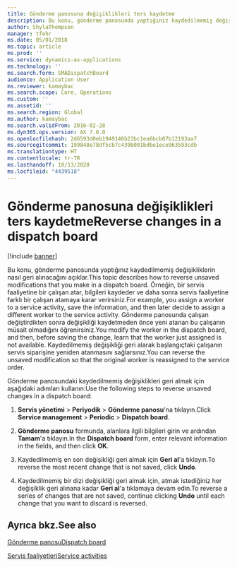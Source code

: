 ```yaml
---
title: Gönderme panosuna değişiklikleri ters kaydetme
description: Bu konu, gönderme panosunda yaptığınız kaydedilmemiş değişikliklerin nasıl geri alınacağını açıklar.
author: ShylaThompson
manager: tfehr
ms.date: 05/01/2018
ms.topic: article
ms.prod: ''
ms.service: dynamics-ax-applications
ms.technology: ''
ms.search.form: SMADispatchBoard
audience: Application User
ms.reviewer: kamaybac
ms.search.scope: Core, Operations
ms.custom: ''
ms.assetid: ''
ms.search.region: Global
ms.author: kamaybac
ms.search.validFrom: 2016-02-28
ms.dyn365.ops.version: AX 7.0.0
ms.openlocfilehash: 2d6593d0eb1949140b23bc1ea6bcb87b12193aa7
ms.sourcegitcommit: 199848e78df5cb7c439b001bdbe1ece963593cdb
ms.translationtype: HT
ms.contentlocale: tr-TR
ms.lasthandoff: 10/13/2020
ms.locfileid: "4439518"
---
```

# <a name="reverse-changes-in-a-dispatch-board"></a><span data-ttu-id="b1f83-103">Gönderme panosuna değişiklikleri ters kaydetme</span><span class="sxs-lookup"><span data-stu-id="b1f83-103">Reverse changes in a dispatch board</span></span> 

[!include [banner](../includes/banner.md)]


<span data-ttu-id="b1f83-104">Bu konu, gönderme panosunda yaptığınız kaydedilmemiş değişikliklerin nasıl geri alınacağını açıklar.</span><span class="sxs-lookup"><span data-stu-id="b1f83-104">This topic describes how to reverse unsaved modifications that you make in a dispatch board.</span></span> <span data-ttu-id="b1f83-105">Örneğin, bir servis faaliyetine bir çalışan atar, bilgileri kaydeder ve daha sonra servis faaliyetine farklı bir çalışan atamaya karar verirsiniz.</span><span class="sxs-lookup"><span data-stu-id="b1f83-105">For example, you assign a worker to a service activity, save the information, and then later decide to assign a different worker to the service activity.</span></span> <span data-ttu-id="b1f83-106">Gönderme panosunda çalışan değiştirdikten sonra değişikliği kaydetmeden önce yeni atanan bu çalışanın müsait olmadığını öğrenirsiniz.</span><span class="sxs-lookup"><span data-stu-id="b1f83-106">You modify the worker in the dispatch board, and then, before saving the change, learn that the worker just assigned is not available.</span></span> <span data-ttu-id="b1f83-107">Kaydedilmemiş değişikliği geri alarak başlangıçtaki çalışanın servis siparişine yeniden atanmasını sağlarsınız.</span><span class="sxs-lookup"><span data-stu-id="b1f83-107">You can reverse the unsaved modification so that the original worker is reassigned to the service order.</span></span>

<span data-ttu-id="b1f83-108">Gönderme panosundaki kaydedilmemiş değişiklikleri geri almak için aşağıdaki adımları kullanın:</span><span class="sxs-lookup"><span data-stu-id="b1f83-108">Use the following steps to reverse unsaved changes in a dispatch board:</span></span>

1.  <span data-ttu-id="b1f83-109">**Servis yönetimi** \> **Periyodik** \> **Gönderme panosu**'na tıklayın.</span><span class="sxs-lookup"><span data-stu-id="b1f83-109">Click **Service management** \> **Periodic** \> **Dispatch board**.</span></span>

2.  <span data-ttu-id="b1f83-110">**Gönderme panosu** formunda, alanlara ilgili bilgileri girin ve ardından **Tamam**'a tıklayın.</span><span class="sxs-lookup"><span data-stu-id="b1f83-110">In the **Dispatch board** form, enter relevant information in the fields, and then click **OK**.</span></span> 

3.  <span data-ttu-id="b1f83-111">Kaydedilmemiş en son değişikliği geri almak için **Geri al**'a tıklayın.</span><span class="sxs-lookup"><span data-stu-id="b1f83-111">To reverse the most recent change that is not saved, click **Undo**.</span></span>

4.  <span data-ttu-id="b1f83-112">Kaydedilmemiş bir dizi değişikliği geri almak için, atmak istediğiniz her değişiklik geri alınana kadar **Geri al**'a tıklamaya devam edin.</span><span class="sxs-lookup"><span data-stu-id="b1f83-112">To reverse a series of changes that are not saved, continue clicking **Undo** until each change that you want to discard is reversed.</span></span>

## <a name="see-also"></a><span data-ttu-id="b1f83-113">Ayrıca bkz.</span><span class="sxs-lookup"><span data-stu-id="b1f83-113">See also</span></span>

[<span data-ttu-id="b1f83-114">Gönderme panosu</span><span class="sxs-lookup"><span data-stu-id="b1f83-114">Dispatch board</span></span>](dispatch-board.md)

[<span data-ttu-id="b1f83-115">Servis faaliyetleri</span><span class="sxs-lookup"><span data-stu-id="b1f83-115">Service activities</span></span>](service-activities.md)

 


